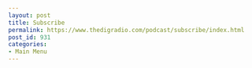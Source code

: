 ```yaml
---
layout: post
title: Subscribe
permalink: https://www.thedigradio.com/podcast/subscribe/index.html
post_id: 931
categories: 
- Main Menu
---
```


